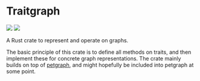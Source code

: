 # Traitgraph

[![](https://docs.rs/traitgraph/badge.svg)](https://docs.rs/traitgraph)
![](https://github.com/sebschmi/abstract-datastructures-rs/workflows/Tests%20and%20Lints/badge.svg?branch=main)

A Rust crate to represent and operate on graphs.

The basic principle of this crate is to define all methods on traits, and then implement these for concrete graph representations.
The crate mainly builds on top of [petgraph](https://crates.io/crates/petgraph), and might hopefully be included into petgraph at some point.
